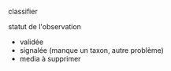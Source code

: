 classifier

statut de l'observation

- validée
- signalée (manque un taxon, autre problème)
- media à supprimer